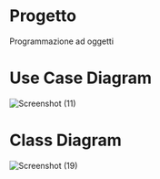 # Progetto
Programmazione ad oggetti
# Use Case Diagram
![Screenshot (11)](https://user-images.githubusercontent.com/74723335/102017982-9163da00-3d6a-11eb-8ae2-64f2938c7aba.png)
# Class Diagram
![Screenshot (19)](https://user-images.githubusercontent.com/74723335/102380360-1dbf0880-3fc8-11eb-91b2-bc3e2bc7e57b.png)
